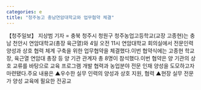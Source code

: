```yaml
---
categories: e
title: "청주농고 충남연암대학교와 업무협약 체결"
---
```

【청주일보】 지상범 기자 = 충북 청주시 청원구 청주농업고등학교(교장 고종현)는 충남 천안시 연암대학교(총장 육근열)와 4일 오전 11시 연암대학교 회의실에서 전문인력 양성과 상호 협력 체계 구축을 위한 업무협약을 체결했다.이번 협약식에는 고종현 학교장, 육근열 연암대 총장 등 양 기관 관계자 총 8명이 참석했다.이번 협약은 양 기관의 상호 교류를 바탕으로 교육 프로그램 개발 협력과 농업분야 전문 인재 양성을 도모하고자 마련됐다.주요 내용은 ▲우수한 실무 인력의 양성과 상호 지원, 협력 ▲현장 실무 전문가 양성 교육에 필요한 전공교